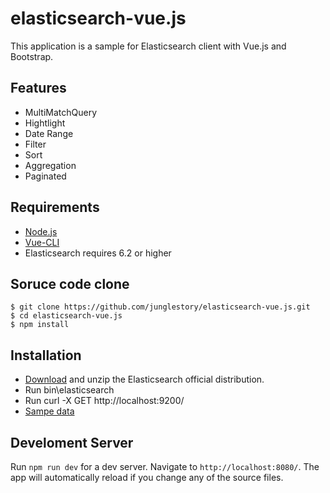 # elasticsearch-vue.js
This application is a sample for Elasticsearch client with Vue.js and Bootstrap.

## Features
* MultiMatchQuery
* Hightlight
* Date Range
* Filter
* Sort
* Aggregation
* Paginated

## Requirements
* [Node.js](https://nodejs.org/en/download/)
* [Vue-CLI](https://www.npmjs.com/package/vue-cli)
* Elasticsearch requires 6.2 or higher

## Soruce code clone
```shell
$ git clone https://github.com/junglestory/elasticsearch-vue.js.git
$ cd elasticsearch-vue.js
$ npm install
```

## Installation
* [Download](https://www.elastic.co/downloads/elasticsearch) and unzip the Elasticsearch official distribution.
* Run bin\elasticsearch
* Run curl -X GET http://localhost:9200/
* [Sampe data](https://github.com/junglestory/scrape_blog_crawler)


## Develoment Server
Run `npm run dev` for a dev server. Navigate to `http://localhost:8080/`. The app will automatically reload if you change any of the source files.
